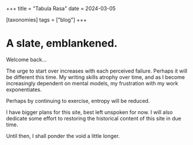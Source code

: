 +++
title = "Tabula Rasa"
date = 2024-03-05

[taxonomies]
tags = ["blog"]
+++
# A slate, emblankened.

Welcome back...

The urge to start over increases with each perceived failure. Perhaps it will be different this time. My writing skills atrophy over time, and as I become increasingly dependent on mental models, my frustration with my work exponentiates.

Perhaps by continuing to exercise, entropy will be reduced.

I have bigger plans for this site, best left unspoken for now. I will also dedicate some effort to restoring the historical content of this site in due time.

Until then, I shall ponder the void a little longer.
